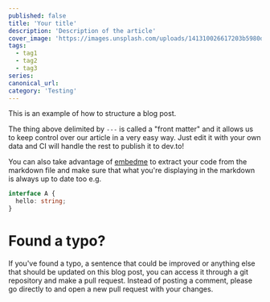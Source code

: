 ```yaml
---
published: false
title: 'Your title'
description: 'Description of the article'
cover_image: 'https://images.unsplash.com/uploads/141310026617203b5980d/c86b8baa?ixlib=rb-1.2.1&q=80&fm=jpg&crop=entropy&cs=tinysrgb&w=1600&h=900&fit=crop'
tags:
  - tag1
  - tag2
  - tag3
series:
canonical_url:
category: 'Testing'
---
```


This is an example of how to structure a blog post.

The thing above delimited by `---` is called a "front matter" and it allows us to keep control over our article in a very easy way. Just edit it with your own data and CI will handle the rest to publish it to dev.to!

You can also take advantage of [embedme](https://github.com/zakhenry/embedme) to extract your code from the markdown file and make sure that what you're displaying in the markdown is always up to date too e.g.

```ts
interface A {
  hello: string;
}
```

# Found a typo?

If you've found a typo, a sentence that could be improved or anything else that should be updated on this blog post, you can access it through a git repository and make a pull request. Instead of posting a comment, please go directly to <REPO URL> and open a new pull request with your changes.
